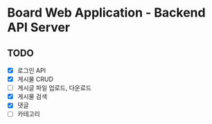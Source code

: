 # Board Web Application - Backend API Server

## TODO

-   [x] 로그인 API
-   [x] 게시물 CRUD
-   [ ] 게시글 파일 업로드, 다운로드
-   [x] 게시물 검색
-   [x] 댓글
-   [ ] 카테고리
